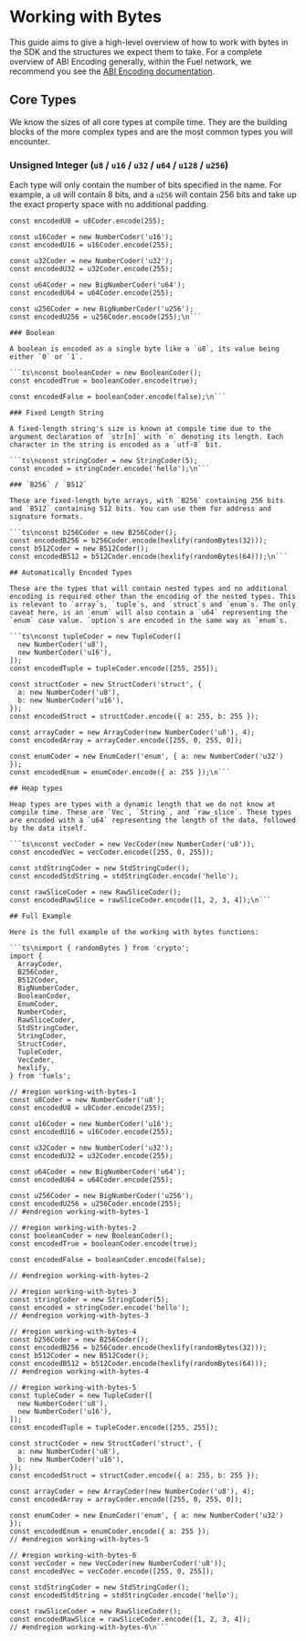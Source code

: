 # Working with Bytes

This guide aims to give a high-level overview of how to work with bytes in the SDK and the structures we expect them to take. For a complete overview of ABI Encoding generally, within the Fuel network, we recommend you see the [ABI Encoding documentation](https://docs.fuel.network/docs/specs/abi/).

## Core Types

We know the sizes of all core types at compile time. They are the building blocks of the more complex types and are the most common types you will encounter.

### Unsigned Integer (`u8` / `u16` / `u32` / `u64` / `u128` / `u256`)

Each type will only contain the number of bits specified in the name. For example, a `u8` will contain 8 bits, and a `u256` will contain 256 bits and take up the exact property space with no additional padding.

```ts\nconst u8Coder = new NumberCoder('u8');
const encodedU8 = u8Coder.encode(255);

const u16Coder = new NumberCoder('u16');
const encodedU16 = u16Coder.encode(255);

const u32Coder = new NumberCoder('u32');
const encodedU32 = u32Coder.encode(255);

const u64Coder = new BigNumberCoder('u64');
const encodedU64 = u64Coder.encode(255);

const u256Coder = new BigNumberCoder('u256');
const encodedU256 = u256Coder.encode(255);\n```

### Boolean

A boolean is encoded as a single byte like a `u8`, its value being either `0` or `1`.

```ts\nconst booleanCoder = new BooleanCoder();
const encodedTrue = booleanCoder.encode(true);

const encodedFalse = booleanCoder.encode(false);\n```

### Fixed Length String

A fixed-length string's size is known at compile time due to the argument declaration of `str[n]` with `n` denoting its length. Each character in the string is encoded as a `utf-8` bit.

```ts\nconst stringCoder = new StringCoder(5);
const encoded = stringCoder.encode('hello');\n```

### `B256` / `B512`

These are fixed-length byte arrays, with `B256` containing 256 bits and `B512` containing 512 bits. You can use them for address and signature formats.

```ts\nconst b256Coder = new B256Coder();
const encodedB256 = b256Coder.encode(hexlify(randomBytes(32)));
const b512Coder = new B512Coder();
const encodedB512 = b512Coder.encode(hexlify(randomBytes(64)));\n```

## Automatically Encoded Types

These are the types that will contain nested types and no additional encoding is required other than the encoding of the nested types. This is relevant to `array`s, `tuple`s, and `struct`s and `enum`s. The only caveat here, is an `enum` will also contain a `u64` representing the `enum` case value. `option`s are encoded in the same way as `enum`s.

```ts\nconst tupleCoder = new TupleCoder([
  new NumberCoder('u8'),
  new NumberCoder('u16'),
]);
const encodedTuple = tupleCoder.encode([255, 255]);

const structCoder = new StructCoder('struct', {
  a: new NumberCoder('u8'),
  b: new NumberCoder('u16'),
});
const encodedStruct = structCoder.encode({ a: 255, b: 255 });

const arrayCoder = new ArrayCoder(new NumberCoder('u8'), 4);
const encodedArray = arrayCoder.encode([255, 0, 255, 0]);

const enumCoder = new EnumCoder('enum', { a: new NumberCoder('u32') });
const encodedEnum = enumCoder.encode({ a: 255 });\n```

## Heap types

Heap types are types with a dynamic length that we do not know at compile time. These are `Vec`, `String`, and `raw_slice`. These types are encoded with a `u64` representing the length of the data, followed by the data itself.

```ts\nconst vecCoder = new VecCoder(new NumberCoder('u8'));
const encodedVec = vecCoder.encode([255, 0, 255]);

const stdStringCoder = new StdStringCoder();
const encodedStdString = stdStringCoder.encode('hello');

const rawSliceCoder = new RawSliceCoder();
const encodedRawSlice = rawSliceCoder.encode([1, 2, 3, 4]);\n```

## Full Example

Here is the full example of the working with bytes functions:

```ts\nimport { randomBytes } from 'crypto';
import {
  ArrayCoder,
  B256Coder,
  B512Coder,
  BigNumberCoder,
  BooleanCoder,
  EnumCoder,
  NumberCoder,
  RawSliceCoder,
  StdStringCoder,
  StringCoder,
  StructCoder,
  TupleCoder,
  VecCoder,
  hexlify,
} from 'fuels';

// #region working-with-bytes-1
const u8Coder = new NumberCoder('u8');
const encodedU8 = u8Coder.encode(255);

const u16Coder = new NumberCoder('u16');
const encodedU16 = u16Coder.encode(255);

const u32Coder = new NumberCoder('u32');
const encodedU32 = u32Coder.encode(255);

const u64Coder = new BigNumberCoder('u64');
const encodedU64 = u64Coder.encode(255);

const u256Coder = new BigNumberCoder('u256');
const encodedU256 = u256Coder.encode(255);
// #endregion working-with-bytes-1

// #region working-with-bytes-2
const booleanCoder = new BooleanCoder();
const encodedTrue = booleanCoder.encode(true);

const encodedFalse = booleanCoder.encode(false);

// #endregion working-with-bytes-2

// #region working-with-bytes-3
const stringCoder = new StringCoder(5);
const encoded = stringCoder.encode('hello');
// #endregion working-with-bytes-3

// #region working-with-bytes-4
const b256Coder = new B256Coder();
const encodedB256 = b256Coder.encode(hexlify(randomBytes(32)));
const b512Coder = new B512Coder();
const encodedB512 = b512Coder.encode(hexlify(randomBytes(64)));
// #endregion working-with-bytes-4

// #region working-with-bytes-5
const tupleCoder = new TupleCoder([
  new NumberCoder('u8'),
  new NumberCoder('u16'),
]);
const encodedTuple = tupleCoder.encode([255, 255]);

const structCoder = new StructCoder('struct', {
  a: new NumberCoder('u8'),
  b: new NumberCoder('u16'),
});
const encodedStruct = structCoder.encode({ a: 255, b: 255 });

const arrayCoder = new ArrayCoder(new NumberCoder('u8'), 4);
const encodedArray = arrayCoder.encode([255, 0, 255, 0]);

const enumCoder = new EnumCoder('enum', { a: new NumberCoder('u32') });
const encodedEnum = enumCoder.encode({ a: 255 });
// #endregion working-with-bytes-5

// #region working-with-bytes-6
const vecCoder = new VecCoder(new NumberCoder('u8'));
const encodedVec = vecCoder.encode([255, 0, 255]);

const stdStringCoder = new StdStringCoder();
const encodedStdString = stdStringCoder.encode('hello');

const rawSliceCoder = new RawSliceCoder();
const encodedRawSlice = rawSliceCoder.encode([1, 2, 3, 4]);
// #endregion working-with-bytes-6\n```
